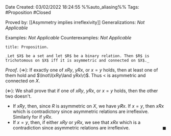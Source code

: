 <br />
<br />

Date Created: 03/02/2022 18:24:55 %%auto_aliasing%%
Tags: #Proposition #Closed 

Proved by: [[Asymmetry implies irreflexivity]]
Generalizations: _Not Applicable_

Examples: _Not Applicable_
Counterexamples: _Not Applicable_

``` ad-Proposition
title: Proposition.

_Let $X$ be a set and let $R$ be a binary relation. Then $R$ is trichotomous on $X$ iff it is asymmetric and connected on $X$._

```

_Proof_. ($\Rightarrow$): If exactly one of $xRy$, $yRx$, or $x=y$ holds, then at least one of them hold and $\lnot\l(xRy\land yRx\r)$. Thus $<$ is asymmetric and connected on $X$.

($\Leftarrow$): We shall prove that if one of $xRy$, $yRx$, or $x=y$ holds, then the other two doesn't.
* If $xRy$, then, since $R$ is asymmetric on $X$, we have $y\not Rx$. If $x=y$, then $xRx$ which is contradictory since asymmetric relations are irreflexive. Similarly for if $yRx$.
* If $x=y$, then, if either $xRy$ or $yRx$, we see that $xRx$ which is a contradiction since asymmetric relations are irreflexive.<span style="float:right;">$\blacksquare$</span>
